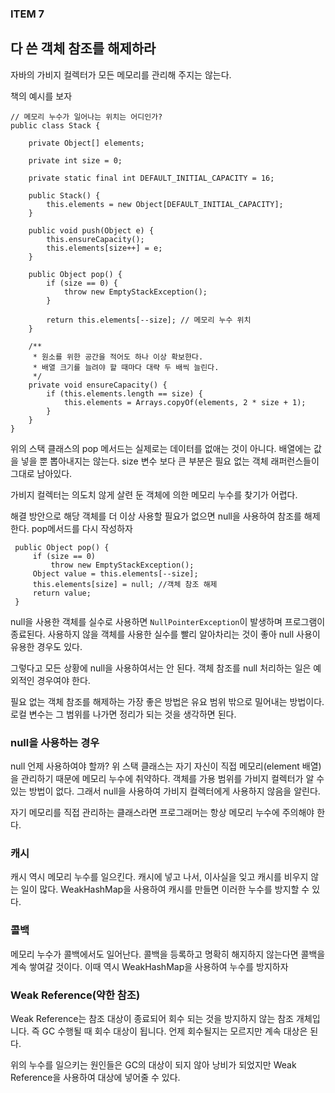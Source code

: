 ### ITEM 7

## 다 쓴 객체 참조를 해제하라

자바의 가비지 컬렉터가 모든 메모리를 관리해 주지는 않는다.

책의 예시를 보자
~~~
// 메모리 누수가 일어나는 위치는 어디인가?
public class Stack {

    private Object[] elements;

    private int size = 0;

    private static final int DEFAULT_INITIAL_CAPACITY = 16;

    public Stack() {
        this.elements = new Object[DEFAULT_INITIAL_CAPACITY];
    }

    public void push(Object e) {
        this.ensureCapacity();
        this.elements[size++] = e;
    }

    public Object pop() {
        if (size == 0) {
            throw new EmptyStackException();
        }

        return this.elements[--size]; // 메모리 누수 위치
    }

    /**
     * 원소를 위한 공간을 적어도 하나 이상 확보한다.
     * 배열 크기를 늘려야 할 때마다 대략 두 배씩 늘린다.
     */
    private void ensureCapacity() {
        if (this.elements.length == size) {
            this.elements = Arrays.copyOf(elements, 2 * size + 1);
        }
    }
}
~~~
위의 스택 클래스의 pop 메서드는 실제로는 데이터를 없애는 것이 아니다.
배열에는 값을 넣을 뿐 뽑아내지는 않는다.
size 변수 보다 큰 부분은 필요 없는 객체 래퍼런스들이 그대로 남아있다.

가비지 컬렉터는 의도치 않게 살련 둔 객체에 의한 메모리 누수를 찾기가 어렵다. 

해결 방안으로 해당 객체를 더 이상 사용할 필요가 없으면 null을 사용하여 참조를 해제한다.
pop메서드를 다시 작성하자
~~~
 public Object pop() {
     if (size == 0) 
         throw new EmptyStackException();
     Object value = this.elements[--size];
     this.elements[size] = null; //객체 참조 해제
     return value;
 }
 ~~~
 null을 사용한 객체를 실수로 사용하면 `NullPointerException`이 발생하며 프로그램이 종료된다.
사용하지 않을 객체를 사용한 실수를 빨리 알아차리는 것이 좋아 null 사용이 유용한 경우도 있다.
 
그렇다고 모든 상황에 null을 사용하여서는 안 된다.
객체 참조를 null 처리하는 일은 예외적인 경우여야 한다.
 
필요 없는 객체 참조를 해제하는 가장 좋은 방법은 유요 범위 밖으로 밀어내는 방법이다.
로컬 변수는 그 범위를 나가면 정리가 되는 것을 생각하면 된다.

### null을 사용하는 경우
null 언제 사용하여야 할까?
위 스택 클래스는 자기 자신이 직접 메모리(element 배열)을 관리하기 때문에 메모리 누수에 취약하다.
객체를 가용 범위를 가비지 컬렉터가 알 수 있는 방법이 없다.
그래서 null을 사용하여 가비지 컬렉터에게 사용하지 않음을 알린다.

자기 메모리를 직접 관리하는 클래스라면 프로그래머는 항상 메모리 누수에 주의해야 한다.

### 캐시
캐시 역시 메모리 누수를 일으킨다.
캐시에 넣고 나서, 이사실을 잊고 캐시를 비우지 않는 일이 많다.
WeakHashMap을 사용하여 캐시를 만들면 이러한 누수를 방지할 수 있다.
 
### 콜백
메모리 누수가 콜백에서도 일어난다.
콜백을 등록하고 명확히 해지하지 않는다면 콜백을 계속 쌓여갈 것이다.
이때 역시 WeakHashMap을 사용하여 누수를 방지하자

### Weak Reference(약한 참조)

Weak Reference는 참조 대상이 종료되어 회수 되는 것을 방지하지 않는 참조 개체입니다.
즉 GC 수행될 때 회수 대상이 됩니다. 언제 회수될지는 모르지만 계속 대상은 된다.

위의 누수를 일으키는 원인들은 GC의 대상이 되지 않아 낭비가 되었지만 Weak Reference을 사용하여 대상에 넣어줄 수 있다.

 




